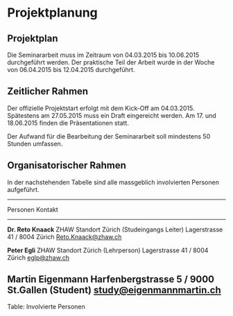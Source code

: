 

# Projektplanung

## Projektplan
Die Seminararbeit muss im Zeitraum von 04.03.2015 bis 10.06.2015 durchgeführt werden. Der praktische Teil der Arbeit wurde in der Woche von 06.04.2015 bis 12.04.2015 durchgeführt.

## Zeitlicher Rahmen

Der offizielle Projektstart erfolgt mit dem Kick-Off am 04.03.2015. Spätestens am 27.05.2015 muss ein Draft eingereicht werden. Am 17. und 18.06.2015 finden die Präsentationen statt. 

Der Aufwand für die Bearbeitung der Seminararbeit soll mindestens 50 Stunden umfassen. 

## Organisatorischer Rahmen

In der nachstehenden Tabelle sind alle massgeblich involvierten Personen aufgeführt.


------------------------------------------------------------------------------
Personen                        Kontakt
------------------------------- ----------------------------------------------
**Dr. Reto Knaack**             ZHAW Standort Zürich
(Studeingangs Leiter)           Lagerstrasse 41 / 8004 Zürich
                                Reto.Knaack@zhaw.ch

**Peter Egli**                  ZHAW Standort Zürich
(Lehrperson)                    Lagerstrasse 41 / 8004 Zürich
                                eglp@zhaw.ch

**Martin Eigenmann**            Harfenbergstrasse 5 / 9000 St.Gallen
(Student)                       study@eigenmannmartin.ch
-------------------------------------------------------------------------------
Table: Involvierte Personen


